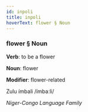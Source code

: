 ```yaml
---
id: inpoli
title: inpoli
hoverText: flower § Noun
---
```


### flower § Noun

**Verb**: to be a flower

**Noun**: flower

**Modifier**: flower-related

Zulu ímbali /ímbaːli/

*Niger-Congo Language Family*
